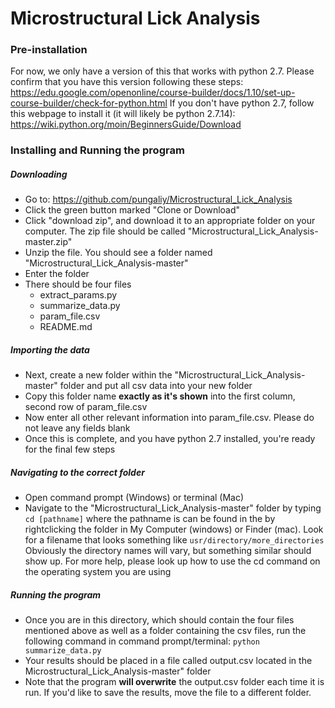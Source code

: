 # Microstructural Lick Analysis
### Pre-installation
For now, we only have a version of this that works with python 2.7. Please confirm that you have this version following these steps:
https://edu.google.com/openonline/course-builder/docs/1.10/set-up-course-builder/check-for-python.html
If you don't have python 2.7, follow this webpage to install it (it will likely be python 2.7.14):
https://wiki.python.org/moin/BeginnersGuide/Download
### Installing and Running the program
##### Downloading
- Go to: https://github.com/pungaliy/Microstructural_Lick_Analysis
- Click the green button marked "Clone or Download"
- Click "download zip", and download it to an appropriate folder on your computer. The zip file should be called "Microstructural_Lick_Analysis-master.zip"
- Unzip the file. You should see a folder named "Microstructural_Lick_Analysis-master"
- Enter the folder
- There should be four files
  * extract_params.py
  * summarize_data.py
  * param_file.csv
  * README.md
##### Importing the data
- Next, create a new folder within the "Microstructural_Lick_Analysis-master" folder and put all csv data into your new folder
- Copy this folder name **exactly as it's shown** into the first column, second row of param_file.csv
- Now enter all other relevant information into param_file.csv. Please do not leave any fields blank
- Once this is complete, and you have python 2.7 installed, you're ready for the final few steps
##### Navigating to the correct folder
- Open command prompt (Windows) or terminal (Mac)
- Navigate to the "Microstructural_Lick_Analysis-master" folder by typing
    ```cd [pathname]```
    where the pathname is can be found in the by rightclicking the folder in My Computer (windows) or Finder (mac). Look for a filename that looks something like ```usr/directory/more_directories```
Obviously the directory names will vary, but something similar should show up. For more help, please look up how to use the cd command on the operating system you are using
##### Running the program
- Once you are in this directory, which should contain the four files mentioned above as well as a folder containing the csv files, run the following command in command prompt/terminal: ```python summarize_data.py```
- Your results should be placed in a file called output.csv located in the Microstructural_Lick_Analysis-master" folder
- Note that the program **will overwrite** the output.csv folder each time it is run. If you'd like to save the results, move the file to a different folder.






